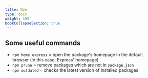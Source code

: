 ```yaml
---
title: Npm
type: docs
weight: 305
bookCollapseSection: true
---
```


## Some useful commands

* `npm home express` = open the package's homepage in the default browser (in this case, Express' homepage)
* `npm prune` = remove packages which are not in `package.json`
* `npm outdated` = checks the latest version of installed packages
